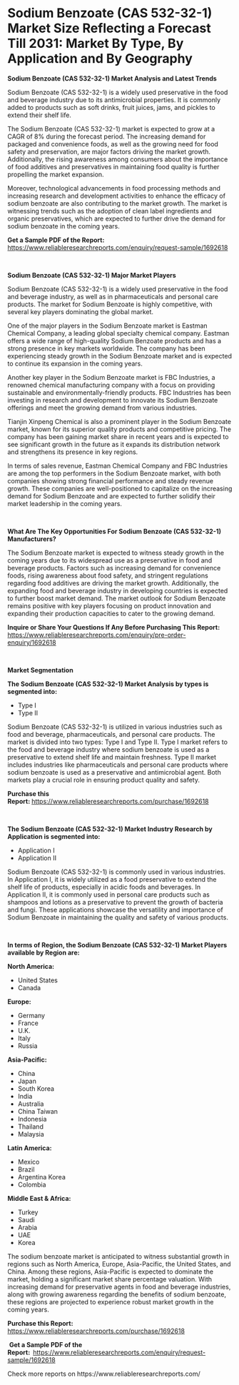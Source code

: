 <p><h1>Sodium Benzoate (CAS 532-32-1) Market Size Reflecting a Forecast Till 2031: Market By Type, By Application and By Geography</h1></p><p><strong>Sodium Benzoate (CAS 532-32-1) Market Analysis and Latest Trends</strong></p>
<p><p>Sodium Benzoate (CAS 532-32-1) is a widely used preservative in the food and beverage industry due to its antimicrobial properties. It is commonly added to products such as soft drinks, fruit juices, jams, and pickles to extend their shelf life.</p><p>The Sodium Benzoate (CAS 532-32-1) market is expected to grow at a CAGR of 8% during the forecast period. The increasing demand for packaged and convenience foods, as well as the growing need for food safety and preservation, are major factors driving the market growth. Additionally, the rising awareness among consumers about the importance of food additives and preservatives in maintaining food quality is further propelling the market expansion.</p><p>Moreover, technological advancements in food processing methods and increasing research and development activities to enhance the efficacy of sodium benzoate are also contributing to the market growth. The market is witnessing trends such as the adoption of clean label ingredients and organic preservatives, which are expected to further drive the demand for sodium benzoate in the coming years.</p></p>
<p><strong>Get a Sample PDF of the Report:&nbsp;</strong> <a href="https://www.reliableresearchreports.com/enquiry/request-sample/1692618">https://www.reliableresearchreports.com/enquiry/request-sample/1692618</a></p>
<p>&nbsp;</p>
<p><strong>Sodium Benzoate (CAS 532-32-1) Major Market Players</strong></p>
<p><p>Sodium Benzoate (CAS 532-32-1) is a widely used preservative in the food and beverage industry, as well as in pharmaceuticals and personal care products. The market for Sodium Benzoate is highly competitive, with several key players dominating the global market.</p><p>One of the major players in the Sodium Benzoate market is Eastman Chemical Company, a leading global specialty chemical company. Eastman offers a wide range of high-quality Sodium Benzoate products and has a strong presence in key markets worldwide. The company has been experiencing steady growth in the Sodium Benzoate market and is expected to continue its expansion in the coming years.</p><p>Another key player in the Sodium Benzoate market is FBC Industries, a renowned chemical manufacturing company with a focus on providing sustainable and environmentally-friendly products. FBC Industries has been investing in research and development to innovate its Sodium Benzoate offerings and meet the growing demand from various industries.</p><p>Tianjin Xinpeng Chemical is also a prominent player in the Sodium Benzoate market, known for its superior quality products and competitive pricing. The company has been gaining market share in recent years and is expected to see significant growth in the future as it expands its distribution network and strengthens its presence in key regions.</p><p>In terms of sales revenue, Eastman Chemical Company and FBC Industries are among the top performers in the Sodium Benzoate market, with both companies showing strong financial performance and steady revenue growth. These companies are well-positioned to capitalize on the increasing demand for Sodium Benzoate and are expected to further solidify their market leadership in the coming years.</p></p>
<p>&nbsp;</p>
<p><strong>What Are The Key Opportunities For Sodium Benzoate (CAS 532-32-1) Manufacturers?</strong></p>
<p><p>The Sodium Benzoate market is expected to witness steady growth in the coming years due to its widespread use as a preservative in food and beverage products. Factors such as increasing demand for convenience foods, rising awareness about food safety, and stringent regulations regarding food additives are driving the market growth. Additionally, the expanding food and beverage industry in developing countries is expected to further boost market demand. The market outlook for Sodium Benzoate remains positive with key players focusing on product innovation and expanding their production capacities to cater to the growing demand.</p></p>
<p><strong>Inquire or Share Your Questions If Any Before Purchasing This Report:</strong> <a href="https://www.reliableresearchreports.com/enquiry/pre-order-enquiry/1692618">https://www.reliableresearchreports.com/enquiry/pre-order-enquiry/1692618</a></p>
<p>&nbsp;</p>
<p><strong>Market Segmentation</strong></p>
<p><strong>The Sodium Benzoate (CAS 532-32-1) Market Analysis by types is segmented into:</strong></p>
<p><ul><li>Type I</li><li>Type II</li></ul></p>
<p><p>Sodium Benzoate (CAS 532-32-1) is utilized in various industries such as food and beverage, pharmaceuticals, and personal care products. The market is divided into two types: Type I and Type II. Type I market refers to the food and beverage industry where sodium benzoate is used as a preservative to extend shelf life and maintain freshness. Type II market includes industries like pharmaceuticals and personal care products where sodium benzoate is used as a preservative and antimicrobial agent. Both markets play a crucial role in ensuring product quality and safety.</p></p>
<p><strong>Purchase this Report:&nbsp;</strong><a href="https://www.reliableresearchreports.com/purchase/1692618">https://www.reliableresearchreports.com/purchase/1692618</a></p>
<p>&nbsp;</p>
<p><strong>The Sodium Benzoate (CAS 532-32-1) Market Industry Research by Application is segmented into:</strong></p>
<p><ul><li>Application I</li><li>Application II</li></ul></p>
<p><p>Sodium Benzoate (CAS 532-32-1) is commonly used in various industries. In Application I, it is widely utilized as a food preservative to extend the shelf life of products, especially in acidic foods and beverages. In Application II, it is commonly used in personal care products such as shampoos and lotions as a preservative to prevent the growth of bacteria and fungi. These applications showcase the versatility and importance of Sodium Benzoate in maintaining the quality and safety of various products.</p></p>
<p>&nbsp;</p>
<p><strong>In terms of Region, the Sodium Benzoate (CAS 532-32-1) Market Players available by Region are:</strong></p>
<p>
    <p> <strong> North America: </strong>
        <ul>
            <li>United States</li>
            <li>Canada</li>
        </ul>
        </p> 
    <p> <strong> Europe: </strong>
        <ul>
            <li>Germany</li>
            <li>France</li>
            <li>U.K.</li>
            <li>Italy</li>
            <li>Russia</li>
        </ul>
        </p> 
    <p> <strong> Asia-Pacific: </strong>
        <ul>
            <li>China</li>
            <li>Japan</li>
            <li>South Korea</li>
            <li>India</li>
            <li>Australia</li>
            <li>China Taiwan</li>
            <li>Indonesia</li>
            <li>Thailand</li>
            <li>Malaysia</li>
        </ul>
        </p> 
    <p> <strong> Latin America: </strong>
        <ul>
            <li>Mexico</li>
            <li>Brazil</li>
            <li>Argentina Korea</li>
            <li>Colombia</li>
        </ul>
        </p> 
    <p> <strong> Middle East & Africa: </strong>
        <ul>
            <li>Turkey</li>
            <li>Saudi</li>
            <li>Arabia</li>
            <li>UAE</li>
            <li>Korea</li>
        </ul>
    </p>
    </p>
<p><p>The sodium benzoate market is anticipated to witness substantial growth in regions such as North America, Europe, Asia-Pacific, the United States, and China. Among these regions, Asia-Pacific is expected to dominate the market, holding a significant market share percentage valuation. With increasing demand for preservative agents in food and beverage industries, along with growing awareness regarding the benefits of sodium benzoate, these regions are projected to experience robust market growth in the coming years.</p></p>
<p><strong>Purchase this Report: </strong><a href="https://www.reliableresearchreports.com/purchase/1692618">https://www.reliableresearchreports.com/purchase/1692618</a></p>
<p>&nbsp;<strong>Get a Sample PDF of the Report:&nbsp;&nbsp;</strong><a href="https://www.reliableresearchreports.com/enquiry/request-sample/1692618">https://www.reliableresearchreports.com/enquiry/request-sample/1692618</a></p>
<p><strong></strong></p>
<p>Check more reports on https://www.reliableresearchreports.com/</p>
